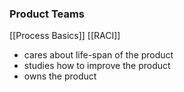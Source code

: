 ### Product Teams
[[Process Basics]]
[[RACI]]
- cares about life-span of the product 
- studies how to improve the product
- owns the product